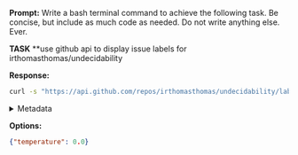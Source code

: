 **Prompt:**
Write a bash terminal command to achieve the following task.
Be concise, but include as much code as needed. Do not write anything else. Ever.

**TASK**
**use github api to display issue labels for irthomasthomas/undecidability


**Response:**
```bash
curl -s "https://api.github.com/repos/irthomasthomas/undecidability/labels"
```

<details><summary>Metadata</summary>

- Duration: 3078 ms
- Datetime: 2023-11-28T10:25:34.234026
- Model: gpt-4-1106-preview

</details>

**Options:**
```json
{"temperature": 0.0}
```

